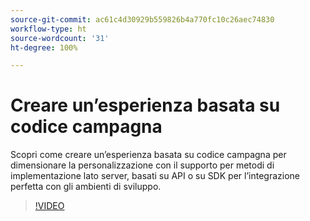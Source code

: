 ```yaml
---
source-git-commit: ac61c4d30929b559826b4a770fc10c26aec74830
workflow-type: ht
source-wordcount: '31'
ht-degree: 100%

---
```

# Creare un’esperienza basata su codice campagna

Scopri come creare un’esperienza basata su codice campagna per dimensionare la personalizzazione con il supporto per metodi di implementazione lato server, basati su API o su SDK per l’integrazione perfetta con gli ambienti di sviluppo.

>[!VIDEO](https://video.tv.adobe.com/v/3449461/?learn=on&captions=ita)
